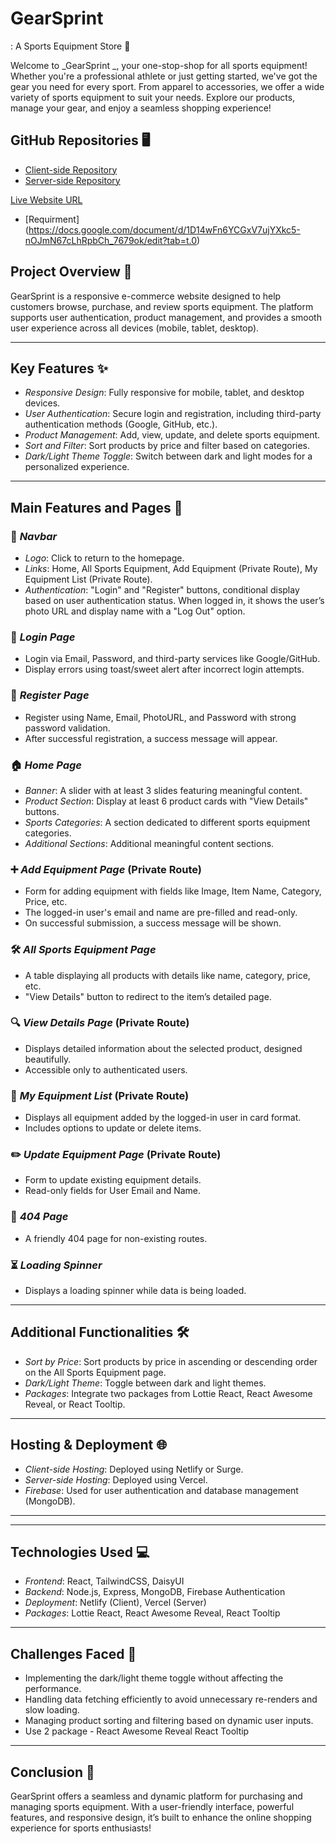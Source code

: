 # GearSprint

: A Sports Equipment Store 🏅

Welcome to _GearSprint
_, your one-stop-shop for all sports equipment! Whether you're a professional athlete or just getting started, we've got the gear you need for every sport. From apparel to accessories, we offer a wide variety of sports equipment to suit your needs. Explore our products, manage your gear, and enjoy a seamless shopping experience!

## GitHub Repositories 🖥️

- [Client-side Repository](https://github.com/programming-hero-web-course2/b10-a10-client-side-pgAminul)
- [Server-side Repository](https://github.com/programming-hero-web-course2/b10-a10-server-side-pgAminul)

[Live Website URL](https://sports-equipment-878c9.web.app/)

- [Requirment] (https://docs.google.com/document/d/1D14wFn6YCGxV7ujYXkc5-nOJmN67cLhRpbCh_7679ok/edit?tab=t.0)

## Project Overview 🎯

GearSprint
is a responsive e-commerce website designed to help customers browse, purchase, and review sports equipment. The platform supports user authentication, product management, and provides a smooth user experience across all devices (mobile, tablet, desktop).

---

## Key Features ✨

- _Responsive Design_: Fully responsive for mobile, tablet, and desktop devices.
- _User Authentication_: Secure login and registration, including third-party authentication methods (Google, GitHub, etc.).
- _Product Management_: Add, view, update, and delete sports equipment.
- _Sort and Filter_: Sort products by price and filter based on categories.
- _Dark/Light Theme Toggle_: Switch between dark and light modes for a personalized experience.

---

## Main Features and Pages 📄

### 🧭 _Navbar_

- _Logo_: Click to return to the homepage.
- _Links_: Home, All Sports Equipment, Add Equipment (Private Route), My Equipment List (Private Route).
- _Authentication_: "Login" and "Register" buttons, conditional display based on user authentication status. When logged in, it shows the user’s photo URL and display name with a "Log Out" option.

### 📝 _Login Page_

- Login via Email, Password, and third-party services like Google/GitHub.
- Display errors using toast/sweet alert after incorrect login attempts.

### 📝 _Register Page_

- Register using Name, Email, PhotoURL, and Password with strong password validation.
- After successful registration, a success message will appear.

### 🏠 _Home Page_

- _Banner_: A slider with at least 3 slides featuring meaningful content.
- _Product Section_: Display at least 6 product cards with "View Details" buttons.
- _Sports Categories_: A section dedicated to different sports equipment categories.
- _Additional Sections_: Additional meaningful content sections.

### ➕ _Add Equipment Page_ (Private Route)

- Form for adding equipment with fields like Image, Item Name, Category, Price, etc.
- The logged-in user's email and name are pre-filled and read-only.
- On successful submission, a success message will be shown.

### 🛠️ _All Sports Equipment Page_

- A table displaying all products with details like name, category, price, etc.
- "View Details" button to redirect to the item’s detailed page.

### 🔍 _View Details Page_ (Private Route)

- Displays detailed information about the selected product, designed beautifully.
- Accessible only to authenticated users.

### 🧳 _My Equipment List_ (Private Route)

- Displays all equipment added by the logged-in user in card format.
- Includes options to update or delete items.

### ✏️ _Update Equipment Page_ (Private Route)

- Form to update existing equipment details.
- Read-only fields for User Email and Name.

### 🚫 _404 Page_

- A friendly 404 page for non-existing routes.

### ⏳ _Loading Spinner_

- Displays a loading spinner while data is being loaded.

---

## Additional Functionalities 🛠️

- _Sort by Price_: Sort products by price in ascending or descending order on the All Sports Equipment page.
- _Dark/Light Theme_: Toggle between dark and light themes.
- _Packages_: Integrate two packages from Lottie React, React Awesome Reveal, or React Tooltip.

---

## Hosting & Deployment 🌐

- _Client-side Hosting_: Deployed using Netlify or Surge.
- _Server-side Hosting_: Deployed using Vercel.
- _Firebase_: Used for user authentication and database management (MongoDB).

---

---

## Technologies Used 💻

- _Frontend_: React, TailwindCSS, DaisyUI
- _Backend_: Node.js, Express, MongoDB, Firebase Authentication
- _Deployment_: Netlify (Client), Vercel (Server)
- _Packages_: Lottie React, React Awesome Reveal, React Tooltip

---

## Challenges Faced 🚧

- Implementing the dark/light theme toggle without affecting the performance.
- Handling data fetching efficiently to avoid unnecessary re-renders and slow loading.
- Managing product sorting and filtering based on dynamic user inputs.
- Use 2 package - React Awesome Reveal
  React Tooltip

---

## Conclusion 🎉

GearSprint
offers a seamless and dynamic platform for purchasing and managing sports equipment. With a user-friendly interface, powerful features, and responsive design, it’s built to enhance the online shopping experience for sports enthusiasts!
